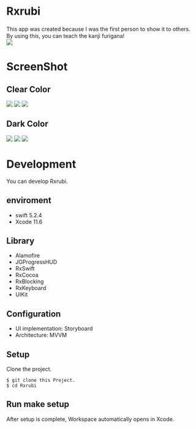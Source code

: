 # Rxrubi
This app was created because I was the first person to show it to others.　　
By using this, you can teach the kanji furigana!<br>
![](https://gyazo.com/dfcedcc993fdc34a420d38b2f5c66771.png)
# ScreenShot
## Clear Color
![](https://gyazo.com/5a8e00552e8cb79ca803e40873bd5834.png)
![](https://gyazo.com/90a88c2ea6019b4cf48da5655f2b2eb9.png)
![](https://gyazo.com/98e6ddcfe47dbe1c90f92734c0f5aada.png)

## Dark Color
![](https://gyazo.com/a87a0c910a90efff7ace2a6ef6d94558.png)
![](https://gyazo.com/7ac08c680505bdef0cb2e2f5527361e4.png)
![](https://gyazo.com/e4bfaf80bda68f8417a3077ba19ef75a.png)



# Development
You can develop Rxrubi.

## enviroment
- swift 5.2.4
- Xcode 11.6

## Library
- Alamofire
- JGProgressHUD
- RxSwift
- RxCocoa
- RxBlocking
- RxKeyboard
- UIKit

## Configuration
- UI implementation: Storyboard
- Architecture: MVVM

## Setup
Clone the project.
```
$ git clone this Project.
$ cd Rxrubi
```

## Run make setup
After setup is complete, Workspace automatically opens in Xcode.


